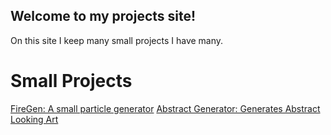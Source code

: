 ## Welcome to my projects site!
On this site I keep many small projects I have many. 
# Small Projects
[FireGen: A small particle generator](https://ultraguy.github.io/FireGen/)
[Abstract Generator: Generates Abstract Looking Art](https://ultraguy.github.io/AbstractGenerator/)

